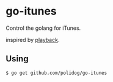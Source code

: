 # go-itunes

Control the golang for iTunes.

inspired by [playback](https://github.com/jwalgran/playback).


## Using

```
$ go get github.com/polidog/go-itunes


```
